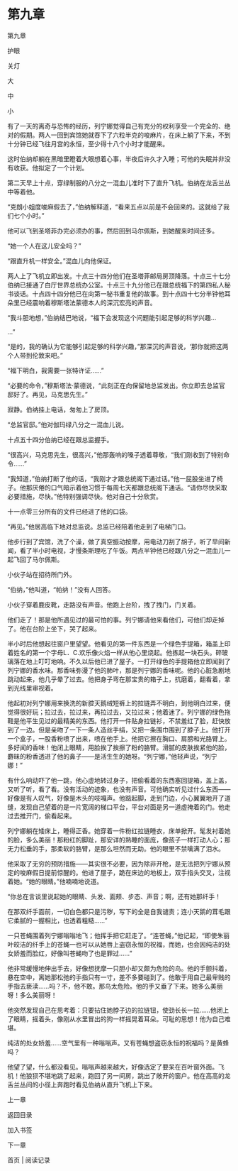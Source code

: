 # 第九章

第九章

护眼

关灯

大

中

小

有了一天的离奇与恐怖的经历，列宁娜觉得自己有充分的权利享受一个完全的、绝对的假期。两人一回到宾馆她就吞下了六粒半克的唆麻片，在床上躺了下来，不到十分钟已经飞往月宫的永恒，至少得十八个小时才能醒来。

这时伯纳却躺在黑暗里瞪着大眼想着心事，半夜后许久才入睡；可他的失眠并非没有收获。他拟定了一个计划。

第二天早上十点，穿绿制服的八分之一混血儿准时下了直升飞机。伯纳在龙舌兰丛中等着他。

“克朗小姐度唆麻假去了，”伯纳解释道，“看来五点以前是不会回来的。这就给了我们七个小时。”

他可以飞到圣塔菲办完必须办的事，然后回到马尔佩斯，到她醒来时间还多。

“她一个人在这儿安全吗？”

“跟直升机一样安全。”混血儿向他保证。

两人上了飞机立即出发。十点三十四分他们在圣塔菲邮局房顶降落。十点三十七分伯纳已接通了白厅世界总统办公室。十点三十九分他已在跟总统福下的第四私人秘书谈话。十点四十四分他已在向第一秘书重复他的故事。到十点四十七分半钟他耳朵里已经震响着穆斯塔法蒙德本人的深沉宏亮的声音。

“我斗胆地想，”伯纳结巴地说，“福下会发现这个问题能引起足够的科学兴趣…

…”

“是的，我的确认为它能够引起足够的科学兴趣，”那深沉的声音说，‘那你就把这两个人带到伦敦来吧。”

“福下明白，我需要一张特许证……”

“必要的命令，”穆斯塔法·蒙德说，“此刻正在向保留地总监发出。你立即去总监官邸好了。再见，马克思先生。”

寂静。伯纳挂上电话，匆匆上了房顶。

“总监官邸。”他对伽玛绿八分之一混血儿说。

十点五十四分伯纳已经在跟总监握手。

“很高兴，马克思先生，很高兴，”他那轰响的嗓子透着尊敬，“我们刚收到了特别命令……”

“我知道，”伯纳打断了他的话，“我刚才才跟总统阁下通过话。”他一屁股坐进了椅子。他那厌倦的口气暗示着他习惯于每周七天都跟总统阁下通话。“请你尽快采取必要措施，尽快。”他特别强调尽快。他对自己十分欣赏。

十一点零三分所有的文件已经进了他的口袋。

“再见。”他居高临下地对总监说。总监已经陪着他走到了电梯门口。

他步行到了宾馆，洗了个澡，做了真空振动按摩，用电动刀刮了胡子，听了早间新闻，看了半小时电视，才慢条斯理吃了午饭。两点半钟他已经跟八分之一混血儿一起飞回了马尔佩斯。

小伙子站在招待所门外。

“伯纳，”他叫道，“帕纳！”没有人回答。

小伙子穿着鹿皮靴，走路没有声音。他跑上台阶，拽了拽门，门关着。

他们走了！那是他所遇见过的最可怕的事。列宁娜请他来看他们，可他们却走掉了。他在台阶上坐下，哭了起来。

半小时后他想起往窗户里望望。他看见的第一件东西是一个绿色手提箱，箱盖上印着姓名的第一个字母L．C.欢乐像火焰一样从他心里烧起。他拣起一块石头。碎玻璃落在地上叮叮地响。不久以后他已进了屋子。一打开绿色的手提箱他立即闻到了列宁娜的香水味。那香味弥漫了他的肺叶，那是列宁娜的香味呢。他的心脏急剧地跳动起来，他几乎晕了过去。他把身子弯在那宝贵的箱子上，抗磨着，翻看着，拿到光线里审视着。

他起初对列宁娜用来换洗的新腔天鹅绒短裤上的拉链弄不明白，到他明白过来，便觉得很好玩；拉过去，拉过来，再拉过去，又拉过来；他着迷了。列宁娜的绿色拖鞋是他平生见过的最精美的东西。他打开一件贴身拉链衫，不禁羞红了脸，赶快放到了一边。但是亲吻了一下一条人造丝手绢，又把一条围巾围到了脖子上。他打开一个盒子，一股香粉喷了出来，喷在他手上。他把它擦在胸口、肩膀和光胳臂上。多好闻的香味！他闭上眼睛，用脸挨了挨擦了粉的胳臂。滑腻的皮肤挨紧他的脸，麝昧的粉香透进了他的鼻子——是活生生的她呀。“列宁娜，”他轻声说，“列宁娜！”

有什么响动吓了他一跳，他心虚地转过身子，把偷看着的东西塞回提箱，盖上盖，又听了听，看了看。没有活动的迹象，也没有声音。可他确实听见过什么东西——好像是有人叹气，好像是木头的吱嘎声。他踮起脚，走到门边，小心翼翼地开了道缝，发现自己望着的是一片宽阔的梯口平台，平台对面是另一道虚掩着的门。他走过去推开门，偷看起来。

列宁娜躺在矮床上，睡得正香。她穿着一件粉红拉链睡衣，床单掀开。髦发衬着她的脸，多么美丽！那粉红的脚趾，那安详的熟睡的面庞，像孩子一样打动人心；那无力松垂的手，那柔软的胳臂，是那么坦然而无助。他的眼里不禁噙满了泪水。

他采取了无穷的预防措施——其实很不必要，因为除非开枪，是无法把列宁娜从预定的唆麻假日提前惊醒的。他进了屋子，跪在床边的地板上，双手指头交叉，注视着她。“她的眼睛。”他喃喃地说道。

“你总在言谈里说起她的眼睛、头发、面颊、步态、声音；啊，还有她那纤手！

在那双纤手面前，一切白色都只是污秽，写下的全是自我谴责；连小天鹅的茸毛跟它柔腻的一握相比，也透着粗糙……”

一只苍蝇围着列宁娜嗡嗡地飞；他挥手把它赶走了。“连苍蝇，”他记起，“即使朱丽叶皎洁的纤手上的苍蝇一也可以从她唇上盗窃永恒的祝福，而她，也会因纯洁的处女娇羞而脸红，好像叫苍蝇吻了也是罪过……”

他非常缓慢地伸出手去，好像想抚摩一只胆小却又颇为危险的鸟。他的手颤抖着，悬在空中，离她那松弛的手指只有一寸，差不多要碰到了。他敢于用自己最卑贱的手指去亵渎……吗？不，他不敢。那鸟太危险。他的手又垂了下来。她多么美丽呀！多么美丽呀！

他突然发现自己在思考着：只要拈住她脖子边的拉链钮，使劲长长一拉……他闭上了眼睛，摇着头，像刚从水里冒出的狗一样摇晃着耳朵。可耻的思想！他为自己难堪。

纯洁的处女娇羞……空气里有一种嗡嗡声。又有苍蝇想盗窃永恒的祝福吗？是黄蜂吗？

他望了望，什么都没看见。嗡嗡声越来越大，好像选定了要呆在百叶窗外面。飞机！他狼狈不堪地跳了起来，跑回了另一间房，跳出了敞开的窗户。他在高高的龙舌兰丛间的小径上奔跑时看见伯纳从直升飞机上下来。

上一章

返回目录

加入书签

下一章

首页 | 阅读记录